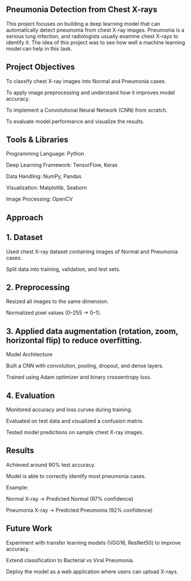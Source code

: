 ## Pneumonia Detection from Chest X-rays
This project focuses on building a deep learning model that can automatically detect pneumonia from chest X-ray images. Pneumonia is a serious lung infection, and radiologists usually examine chest X-rays to identify it. The idea of this project was to see how well a machine learning model can help in this task.

 ## Project Objectives

To classify chest X-ray images into Normal and Pneumonia cases.

To apply image preprocessing and understand how it improves model accuracy.

To implement a Convolutional Neural Network (CNN) from scratch.

To evaluate model performance and visualize the results.

 ## Tools & Libraries

Programming Language: Python

Deep Learning Framework: TensorFlow, Keras

 Data Handling: NumPy, Pandas

 Visualization: Matplotlib, Seaborn

 Image Processing: OpenCV

## Approach

## 1. Dataset
Used chest X-ray dataset containing images of Normal and Pneumonia cases.

Split data into training, validation, and test sets.

## 2. Preprocessing
Resized all images to the same dimension.

Normalized pixel values (0–255 → 0–1).

## 3. Applied data augmentation (rotation, zoom, horizontal flip) to reduce overfitting.
 Model Architecture
 
  Built a CNN with convolution, pooling, dropout, and dense layers.
 
 Trained using Adam optimizer and binary crossentropy loss.
 
## 4. Evaluation
Monitored accuracy and loss curves during training.

Evaluated on test data and visualized a confusion matrix.

Tested model predictions on sample chest X-ray images.

## Results

Achieved around 90% test accuracy.

Model is able to correctly identify most pneumonia cases.

Example:

  Normal X-ray → Predicted Normal (97% confidence)
  
  Pneumonia X-ray → Predicted Pneumonia (92% confidence)

## Future Work

 Experiment with transfer learning models (VGG16, ResNet50) to improve accuracy.
 
Extend classification to Bacterial vs Viral Pneumonia.
 
Deploy the model as a web application where users can upload X-rays.
 

